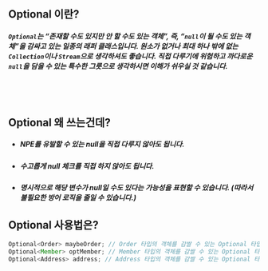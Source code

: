 ## Optional 이란?

##### `Optional`는 “존재할 수도 있지만 안 할 수도 있는 객체”, 즉, “`null`이 될 수도 있는 객체”을 감싸고 있는 일종의 래퍼 클래스입니다. 원소가 없거나 최대 하나 밖에 없는 `Collection`이나 `Stream`으로 생각하셔도 좋습니다. 직접 다루기에 위험하고 까다로운 `null`을 담을 수 있는 특수한 그릇으로 생각하시면 이해가 쉬우실 것 같습니다.

<br>
<br>

## Optional 왜 쓰는건데?

* ##### NPE를 유발할 수 있는 null을 직접 다루지 않아도 됩니다.
* ##### 수고롭게 null 체크를 직접 하지 않아도 됩니다.
* ##### 명시적으로 해당 변수가 null일 수도 있다는 가능성을 표현할 수 있습니다. (따라서 불필요한 방어 로직을 줄일 수 있습니다.)

## Optional 사용법은?
```java
Optional<Order> maybeOrder; // Order 타입의 객체를 감쌀 수 있는 Optional 타입의 변수
Optional<Member> optMember; // Member 타입의 객체를 감쌀 수 있는 Optional 타입의 변수
Optional<Address> address; // Address 타입의 객체를 감쌀 수 있는 Optional 타입의 변수
```